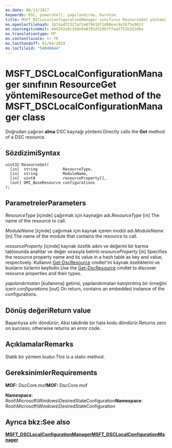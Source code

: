 ```yaml
---
ms.date: 06/12/2017
keywords: DSC, powershell, yapılandırma, Kurulum
title: MSFT_DSCLocalConfigurationManager sınıfının ResourceGet yöntemi
ms.openlocfilehash: 1b74adf2327af2e0f9416f1d00eac4e3b75e9013
ms.sourcegitcommit: e04292a9c10de9a8391d529b7f7aa3753b362dbe
ms.translationtype: MT
ms.contentlocale: tr-TR
ms.lasthandoff: 01/04/2019
ms.locfileid: "54048644"
---
```

# <a name="resourceget-method-of-the-msftdsclocalconfigurationmanager-class"></a><span data-ttu-id="2c40f-103">MSFT_DSCLocalConfigurationManager sınıfının ResourceGet yöntemi</span><span class="sxs-lookup"><span data-stu-id="2c40f-103">ResourceGet method of the MSFT_DSCLocalConfigurationManager class</span></span>

<span data-ttu-id="2c40f-104">Doğrudan çağıran **alma** DSC kaynağı yöntemi.</span><span class="sxs-lookup"><span data-stu-id="2c40f-104">Directly calls the **Get** method of a DSC resource.</span></span>

## <a name="syntax"></a><span data-ttu-id="2c40f-105">Sözdizimi</span><span class="sxs-lookup"><span data-stu-id="2c40f-105">Syntax</span></span>

```mof
uint32 ResourceGet(
  [in]  string           ResourceType,
  [in]  string           ModuleName,
  [in]  uint8            resourceProperty[],
  [out] OMI_BaseResource configurations
);
```

## <a name="parameters"></a><span data-ttu-id="2c40f-106">Parametreler</span><span class="sxs-lookup"><span data-stu-id="2c40f-106">Parameters</span></span>

<span data-ttu-id="2c40f-107">*ResourceType* \[içinde\] çağırmak için kaynağın adı.</span><span class="sxs-lookup"><span data-stu-id="2c40f-107">*ResourceType* \[in\] The name of the resource to call.</span></span>

<span data-ttu-id="2c40f-108">*ModuleName* \[içinde\] çağırmak için kaynak içeren modül adı.</span><span class="sxs-lookup"><span data-stu-id="2c40f-108">*ModuleName* \[in\] The name of the module that contains the resource to call.</span></span>

<span data-ttu-id="2c40f-109">*resourceProperty* \[içinde\] kaynak özellik adını ve değerini bir karma tablosunda anahtar ve değer sırasıyla belirtir.</span><span class="sxs-lookup"><span data-stu-id="2c40f-109">*resourceProperty* \[in\] Specifies the resource property name and its value in a hash table as key and value, respectively.</span></span> <span data-ttu-id="2c40f-110">Kullanım [Get-DscResource](/powershell/module/PSDesiredStateConfiguration/Get-DscResource) cmdlet'ini kaynak özelliklerini ve bunların türlerini keşfedin.</span><span class="sxs-lookup"><span data-stu-id="2c40f-110">Use the [Get-DscResource](/powershell/module/PSDesiredStateConfiguration/Get-DscResource) cmdlet to discover resource properties and their types.</span></span>

<span data-ttu-id="2c40f-111">*yapılandırmaları* \[kullanıma\] getirisi, yapılandırmaları katıştırılmış bir örneğini içerir.</span><span class="sxs-lookup"><span data-stu-id="2c40f-111">*configurations* \[out\] On return, contains an embedded instance of the configurations.</span></span>

## <a name="return-value"></a><span data-ttu-id="2c40f-112">Dönüş değeri</span><span class="sxs-lookup"><span data-stu-id="2c40f-112">Return value</span></span>

<span data-ttu-id="2c40f-113">Başarılıysa sıfır döndürür; Aksi takdirde bir hata kodu döndürür.</span><span class="sxs-lookup"><span data-stu-id="2c40f-113">Returns zero on success; otherwise returns an error code.</span></span>

## <a name="remarks"></a><span data-ttu-id="2c40f-114">Açıklamalar</span><span class="sxs-lookup"><span data-stu-id="2c40f-114">Remarks</span></span>

<span data-ttu-id="2c40f-115">Statik bir yöntem budur.</span><span class="sxs-lookup"><span data-stu-id="2c40f-115">This is a static method.</span></span>

## <a name="requirements"></a><span data-ttu-id="2c40f-116">Gereksinimler</span><span class="sxs-lookup"><span data-stu-id="2c40f-116">Requirements</span></span>

<span data-ttu-id="2c40f-117">**MOF:** DscCore.mof</span><span class="sxs-lookup"><span data-stu-id="2c40f-117">**MOF:** DscCore.mof</span></span>

<span data-ttu-id="2c40f-118">**Namespace**: Root\Microsoft\Windows\DesiredStateConfiguration</span><span class="sxs-lookup"><span data-stu-id="2c40f-118">**Namespace**: Root\Microsoft\Windows\DesiredStateConfiguration</span></span>

## <a name="see-also"></a><span data-ttu-id="2c40f-119">Ayrıca bkz:</span><span class="sxs-lookup"><span data-stu-id="2c40f-119">See also</span></span>

[<span data-ttu-id="2c40f-120">**MSFT_DSCLocalConfigurationManager**</span><span class="sxs-lookup"><span data-stu-id="2c40f-120">**MSFT_DSCLocalConfigurationManager**</span></span>](msft-dsclocalconfigurationmanager.md)